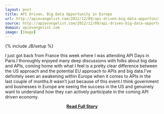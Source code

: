 ```yaml
---
layout: post
title: API Driven, Big Data Opportunity in Europe
url: http://apievangelist.com/2012/12/09/api-driven-big-data-opportunity-in-europe/
source: http://apievangelist.com/2012/12/09/api-driven-big-data-opportunity-in-europe/
domain: apievangelist.com
image: [Image]
---
```

{% include JB/setup %}<p>I just got back from France this week where I was attending API Days in Paris.I thoroughly enjoyed many deep discussions with folks about big data and APIs, coming home with what I feel is a pretty clear difference between the US approach and the potential EU approach to APIs and big data.I&rsquo;ve definitely seen an awakening within Europe when it comes to APIs in the last couple of months.It wasn&rsquo;t just because of this event.I think government and businesses in Europe are seeing the success in the US and genuinely want to understand how they can actively participate in the coming API driven economy.</p>
<center><p><a href="http://apievangelist.com/2012/12/09/api-driven-big-data-opportunity-in-europe/" style='padding:25px; font-sze:18px; font-weight: bold;'>Read Full Story</a></p></center>
